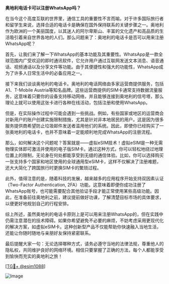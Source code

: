 **奥地利电话卡可以注册WhatsApp吗？**

在当今这个高度互联的世界里，通信工具的重要性不言而喻。对于许多国际旅行者和留学生来说，选择合适的电话卡是确保在国外保持联系的关键步骤之一。奥地利作为欧洲的一个美丽国度，以其迷人的阿尔卑斯山、丰富的文化遗产和高品质的生活吸引着来自世界各地的人们。那么问题来了：奥地利的电话卡是否可以用来注册WhatsApp呢？

首先，让我们来了解一下WhatsApp的基本功能及其重要性。WhatsApp是一款全球范围内广受欢迎的即时通讯软件，它允许用户通过互联网发送文本消息、语音通话、视频通话以及分享文件等功能。由于其便捷性和强大的功能性，WhatsApp成为了许多人日常生活中的必备应用之一。

接下来我们谈谈奥地利的电话卡。奥地利的电话网络由多家运营商提供服务，包括A1、T-Mobile Austria等知名品牌。这些运营商提供的SIM卡通常支持数据流量服务，这意味着只要你的设备支持移动网络，并且能够连接到奥地利的信号塔，那么理论上就可以使用这张卡进行各种在线活动，包括注册和使用WhatsApp。

但是，在实际操作过程中可能会遇到一些挑战。例如，有些国家或地区的运营商会对新用户的账户创建实施限制措施，尤其是针对非本地居民的用户。这是因为很多服务提供商希望防止垃圾邮件发送者滥用他们的系统。因此，即使你已经购买了一张奥地利的电话卡，也并不意味着一定能顺利地完成WhatsApp的注册流程。

那么，如何解决这个问题呢？答案就是——虚拟eSIM技术！虚拟eSIM是一种无需物理实体即可激活并使用的电子版SIM卡。通过这种方式，你可以轻松地绕过地理位置上的限制，无论身在何处都能享受到无缝的通信体验。比如，你可以选择购买一张支持多个国家和地区使用的全球通用型eSIM卡，这样不仅解决了注册难题，还大大简化了跨国旅行时更换SIM卡的繁琐过程。

此外，值得注意的是，随着科技的发展，越来越多的应用程序开始支持双因素认证（Two-Factor Authentication, 2FA）功能。这意味着即便你成功注册了WhatsApp账号，也可能需要配合其他验证手段才能正常使用某些高级功能。因此，在准备前往奥地利之前，建议提前做好功课，了解清楚目标市场的具体要求，以便更好地规划自己的行程安排。

综上所述，虽然奥地利的电话卡原则上是可以用来注册WhatsApp的，但在实践中仍需注意潜在的技术障碍。如果你希望避免不必要的麻烦，不妨考虑采用更现代化的解决方案，如虚拟eSIM卡。这种创新型产品不仅能帮助你快速融入当地生活，还能让你随时随地与亲朋好友保持紧密联系。

最后提醒大家一句：无论选择哪种方式，请务必遵守当地的法律法规，尊重他人的隐私权，共同维护良好的网络环境。相信只要掌握了正确的方法，每个人都能享受到愉快而充实的奥地利之旅！

[[TG💪+ @esim1088](https://t.me/s/esim1088)]

![Image](https://i.postimg.cc/4NQfJmqS/Snipaste-2025-05-13-00-14-12.png)